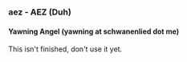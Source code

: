### aez - AEZ (Duh)
#### Yawning Angel (yawning at schwanenlied dot me)

This isn't finished, don't use it yet.
